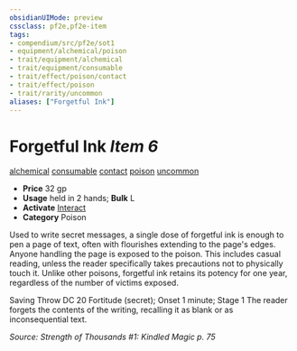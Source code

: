 ```yaml
---
obsidianUIMode: preview
cssclass: pf2e,pf2e-item
tags:
- compendium/src/pf2e/sot1
- equipment/alchemical/poison
- trait/equipment/alchemical
- trait/equipment/consumable
- trait/effect/poison/contact
- trait/effect/poison
- trait/rarity/uncommon
aliases: ["Forgetful Ink"]
---
```

# Forgetful Ink *Item 6*  
[alchemical](alchemical.md)  [consumable](consumable.md)  [contact](contact.md)  [poison](rules/traits/poison.md)  [uncommon](uncommon.md)  

- **Price** 32 gp
- **Usage** held in 2 hands; **Bulk** L
- **Activate** [Interact](interact.md)
- **Category** Poison

Used to write secret messages, a single dose of forgetful ink is enough to pen a page of text, often with flourishes extending to the page's edges. Anyone handling the page is exposed to the poison. This includes casual reading, unless the reader specifically takes precautions not to physically touch it. Unlike other poisons, forgetful ink retains its potency for one year, regardless of the number of victims exposed.

Saving Throw DC 20 Fortitude (secret); Onset 1 minute; Stage 1 The reader forgets the contents of the writing, recalling it as blank or as inconsequential text.

*Source: Strength of Thousands #1: Kindled Magic p. 75*